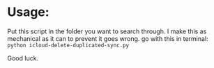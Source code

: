 # Usage:

Put this script in the folder you want to search through. I make this as mechanical as it can to prevent it goes wrong. go with this in terminal: `python icloud-delete-duplicated-sync.py`

Good luck.
